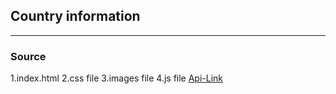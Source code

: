 ## Country information

---

### Source

1.index.html
2.css file
3.images file
4.js file
[Api-Link](https://restcountries.com/#api-endpoints-v3-full-name)
